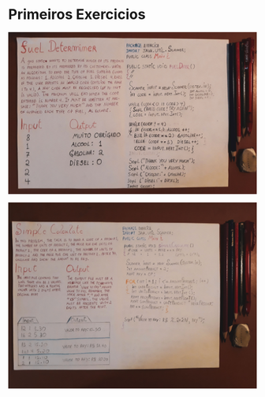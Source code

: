 # Primeiros Exercicios 
![](https://raw.githubusercontent.com/GuilhermyFranca/Handcode-Style/master/IMAGE%20BANK/URE001.jpg)


![](https://raw.githubusercontent.com/GuilhermyFranca/Handcode-Style/master/IMAGE%20BANK/URI1010.jpg)
